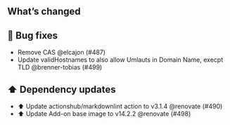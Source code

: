 ## What’s changed
## 🐛 Bug fixes

- Remove CAS @elcajon (#487)
- Update validHostnames to also allow Umlauts in Domain Name, execpt TLD @brenner-tobias (#499)

## ⬆️ Dependency updates

- ⬆️ Update actionshub/markdownlint action to v3.1.4 @renovate (#490)
- ⬆️ Update Add-on base image to v14.2.2 @renovate (#498)